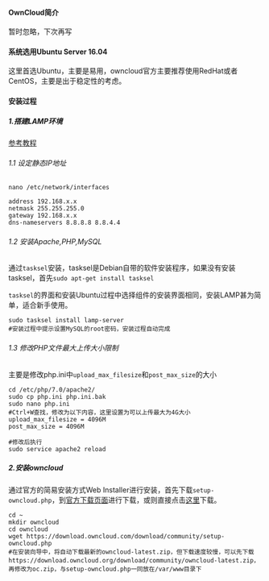 #### OwnCloud简介

暂时忽略，下次再写

#### 系统选用Ubuntu Server 16.04

这里首选Ubuntu，主要是易用，owncloud官方主要推荐使用RedHat或者CentOS，主要是出于稳定性的考虑。

#### 安装过程

##### 1.搭建LAMP环境

[参考教程](https://ittutorials.net/linux/owncloud/installing-owncloud-in-ubuntu/)

######  1.1 设定静态IP地址

`nano /etc/network/interfaces`

```shell
address 192.168.x.x
netmask 255.255.255.0
gateway 192.168.x.x
dns-nameservers 8.8.8.8 8.8.4.4
```

###### 1.2 安装Apache,PHP,MySQL

通过`tasksel`安装，tasksel是Debian自带的软件安装程序，如果没有安装tasksel，首先`sudo apt-get install tasksel`

`tasksel`的界面和安装Ubuntu过程中选择组件的安装界面相同，安装LAMP甚为简单，适合新手使用。

```shell
sudo tasksel install lamp-server
#安装过程中提示设置MySQL的root密码，安装过程自动完成
```

###### 1.3 修改PHP文件最大上传大小限制

主要是修改php.ini中`upload_max_filesize`和`post_max_size`的大小

```shell
cd /etc/php/7.0/apache2/
sudo cp php.ini php.ini.bak
sudo nano php.ini
#Ctrl+W查找，修改为以下内容，这里设置为可以上传最大为4G大小
upload_max_filesize = 4096M
post_max_size = 4096M

#修改后执行
sudo service apache2 reload
```

##### 2.安装owncloud

通过官方的简易安装方式Web Installer进行安装，首先下载`setup-owncloud.php`，到[官方下载页面](https://owncloud.org/install/#instructions-server)进行下载，或则直接点击[这里](https://download.owncloud.com/download/community/setup-owncloud.php)下载。

```shell
cd ~
mkdir owncloud
cd owncloud
wget https://download.owncloud.com/download/community/setup-owncloud.php
#在安装向导中，将自动下载最新的owncloud-latest.zip，但下载速度较慢，可以先下载https://download.owncloud.org/download/community/owncloud-latest.zip，再修改为oc.zip，与setup-owncloud.php一同放在/var/www目录下
```



